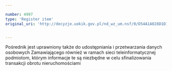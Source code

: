 ```yaml
---

number: 4997
type: 'Register item'
original_uri: 'http://decyzje.uokik.gov.pl/nd_wz_um.nsf/0/D54A1A028D1D1DD4C1257B95003AA235?OpenDocument'


---
```


Pośrednik jest uprawniony także do udostępniania i przetwarzania danych osobowych Zamawiającego również w ramach sieci teleinformatycznej podmiotom, którym informacje te są niezbędne w celu sfinalizowania transakcji obrotu nieruchomościami
